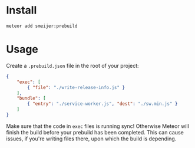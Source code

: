 # Install

```
meteor add smeijer:prebuild
```

# Usage

Create a `.prebuild.json` file in the root of your project:

```json
{
    "exec": [
        { "file": "./write-release-info.js" }
    ],
    "bundle": [
        { "entry": "./service-worker.js", "dest": "./sw.min.js" }
    ] 
}
```

Make sure that the code in `exec` files is running sync! Otherwise Meteor will finish the build before your prebuild has been completed. This can cause issues, if you're writing files there, upon which the build is depending.


